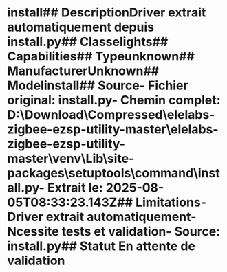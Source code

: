# install##  DescriptionDriver extrait automatiquement depuis install.py##  Classelights##  Capabilities##  Typeunknown##  ManufacturerUnknown##  Modelinstall##  Source- **Fichier original**: install.py- **Chemin complet**: D:\Download\Compressed\elelabs-zigbee-ezsp-utility-master\elelabs-zigbee-ezsp-utility-master\venv\Lib\site-packages\setuptools\command\install.py- **Extrait le**: 2025-08-05T08:33:23.143Z##  Limitations- Driver extrait automatiquement- Ncessite tests et validation- Source: install.py##  Statut En attente de validation